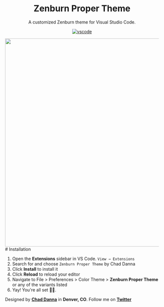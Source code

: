 <div align="center">

# Zenburn Proper Theme

A customized Zenburn theme for Visual Studio Code.

[![vscode](https://img.shields.io/badge/vscode-v1.12+-373277.svg?style=for-the-badge)](https://code.visualstudio.com/updates/v1_12)

<img src="https://i.imgur.com/bCiRlkF.jpg" width="680">

</div>
# Installation

1. Open the **Extensions** sidebar in VS Code. `View → Extensions`
2. Search for and choose `Zenburn Proper Theme` by Chad Danna
3. Click **Install** to install it
4. Click **Reload** to reload your editor
5. Navigate to File > Preferences > Color Theme > **Zenburn Proper Theme** or any of the variants listed
6. Yay! You're all set 🎉🎉.

Designed by **[Chad Danna](https://github.com/chaddanna)** in **Denver, CO**.
Follow me on **[Twitter](https://twitter.com/chaddanna)**

